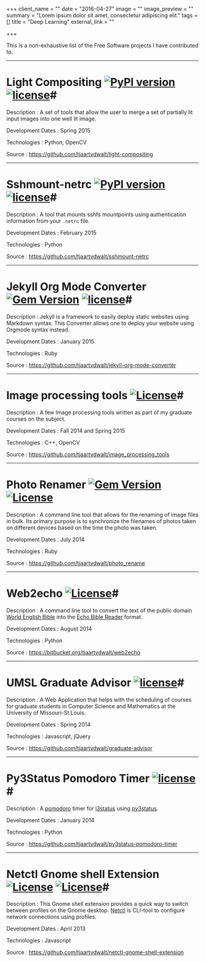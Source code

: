 +++
client_name = ""
date = "2016-04-27"
image = ""
image_preview = ""
summary = "Lorem ipsum dolor sit amet, consectetur adipiscing elit."
tags = []
title = "Deep Learning"
external_link = ""

+++

This is a non-exhaustive list of the Free Software projects I have contributed to.


-----

# Light Compositing [![PyPI version](https://badge.fury.io/py/light-compositing.svg)](http://badge.fury.io/py/light-compositing) [![license](https://img.shields.io/badge/license-MIT-blue.svg)](http://opensource.org/licenses/MIT)#

Description
: A set of tools that allow the user to merge a set of partially lit input images into one well lit image.

Development Dates
: Spring 2015

Technologies
: Python, OpenCV

Source
: <https://github.com/tjaartvdwalt/light-compositing>

-----

# Sshmount-netrc [![PyPI version](https://badge.fury.io/py/sshmount-netrc.svg)](http://badge.fury.io/py/sshmount-netrc) [![license](https://img.shields.io/badge/license-MIT-blue.svg)](http://opensource.org/licenses/MIT)#

Description
: A tool that mounts sshfs mountpoints using authentication information from your `.netrc` file.

Development Dates
: February 2015

Technologies
: Python

Source
: <https://github.com/tjaartvdwalt/sshmount-netrc>

-----

# Jekyll Org Mode Converter [![Gem Version](https://badge.fury.io/rb/jekyll-org-mode-converter.svg)](http://badge.fury.io/rb/jekyll-org-mode-converter) [![license](https://img.shields.io/badge/license-MIT-blue.svg)](http://opensource.org/licenses/MIT)#

Description
: Jekyll is a framework to easily deploy static websites using Markdown syntax. This Converter allows one to deploy  your website using Orgmode syntax instead.

Development Dates
: January 2015

Technologies
: Ruby

Source
: <https://github.com/tjaartvdwalt/jekyll-org-mode-converter>


-----

# Image processing tools [![License](https://img.shields.io/badge/license-GPLv3-blue.svg)](https://gnu.org/licenses/gpl-3.0-standalone.html)#

Description
: A few Image processing tools written as part of my graduate courses on the subject.

Development Dates
: Fall 2014 and Spring 2015

Technologies
: C++, OpenCV

Source
: <https://github.com/tjaartvdwalt/image_processing_tools>

-----

# Photo Renamer [![Gem Version](https://badge.fury.io/rb/photo_rename.svg)](http://badge.fury.io/rb/photo_rename) [![License](https://img.shields.io/badge/license-GPLv3-blue.svg)](https://gnu.org/licenses/gpl-3.0-standalone.html) #

Description
: A command line tool that allows for the renaming of image files in bulk. Its primary purpose is to synchronize the filenames of photos taken on different devices based on the time the photo was taken. 

Development Dates
: July 2014

Technologies
: Ruby

Source
: <https://github.com/tjaartvdwalt/photo_rename>


-----

# Web2echo [![License](https://img.shields.io/badge/license-GPLv3-blue.svg)](https://gnu.org/licenses/gpl-3.0-standalone.html)#

Description
: A command line tool to convert the text of the public domain [World English Bible](http://www.ebible.org/web/) into the [Echo Bible Reader](https://bitbucket.org/jpolcol/echobible) format.

Development Dates
: August 2014

Technologies
: Python

Source
: <https://bitbucket.org/tjaartvdwalt/web2echo>

-----

# UMSL Graduate Advisor [![license](https://img.shields.io/badge/license-MIT-blue.svg)](http://opensource.org/licenses/MIT)#

Description
: A Web Application that helps with the scheduling of courses for graduate students in Computer Science and Mathematics at the University of Missouri-St.Louis.

Development Dates
: Spring 2014

Technologies
: Javascript, jQuery

Source
: <https://github.com/tjaartvdwalt/graduate-advisor>

-----

# Py3Status Pomodoro Timer [![license](https://img.shields.io/badge/license-MIT-blue.svg)](http://opensource.org/licenses/MIT)#

Description
: A [pomodoro](http://pomodorotechnique.com/) timer for [i3status](http://i3wm.org/i3status/manpage.html) using [py3status](https://github.com/ultrabug/py3status).

Development Dates
: January 2014

Technologies
: Python

Source
: <https://github.com/tjaartvdwalt/py3status-pomodoro-timer>

-----

# Netctl Gnome shell Extension [![License](https://img.shields.io/badge/gnome--shell--extension-1.0.0-brightgreen.svg)](https://extensions.gnome.org/extension/654/netctl-menu/) [![License](https://img.shields.io/badge/license-GPLv3-blue.svg)](https://gnu.org/licenses/gpl-3.0-standalone.html)#

Description
: This Gnome shell extension provides a quick way to switch between profiles on the Gnome desktop. [Netctl](https://wiki.archlinux.org/index.php/netctl) is CLI-tool to configure network connections using profiles.

Development Dates
: April 2013

Technologies
: Javascript

Source
: <https://github.com/tjaartvdwalt/netctl-gnome-shell-extension>
